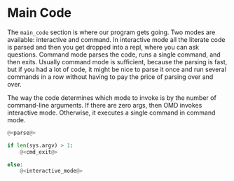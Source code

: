 # Main Code

The `main_code` section is where our program gets going. Two modes are
available: interactive and command. In interactive mode all the
literate code is parsed and then you get dropped into a repl, where
you can ask questions. Command mode parses the code, runs a single
command, and then exits. Usually command mode is sufficient, because
the parsing is fast, but if you had a lot of code, it might be nice to
parse it once and run several commands in a row without having to pay the
price of parsing over and over.

The way the code determines which mode to invoke is by the number of
command-line arguments. If there are zero args, then OMD invokes
interactive mode. Otherwise, it executes a single command in command mode.

```python {name=main_code}
@<parse@>

if len(sys.argv) > 1:
    @<cmd_exit@>

else:
    @<interactive_mode@>
```
